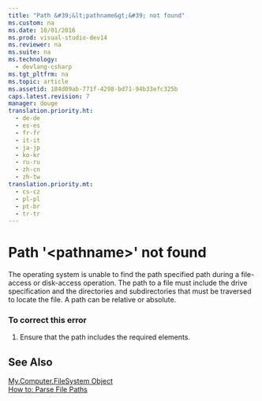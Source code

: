 ```yaml
---
title: "Path &#39;&lt;pathname&gt;&#39; not found"
ms.custom: na
ms.date: 10/01/2016
ms.prod: visual-studio-dev14
ms.reviewer: na
ms.suite: na
ms.technology: 
  - devlang-csharp
ms.tgt_pltfrm: na
ms.topic: article
ms.assetid: 184d09ab-771f-4298-bd71-94b33efc325b
caps.latest.revision: 7
manager: douge
translation.priority.ht: 
  - de-de
  - es-es
  - fr-fr
  - it-it
  - ja-jp
  - ko-kr
  - ru-ru
  - zh-cn
  - zh-tw
translation.priority.mt: 
  - cs-cz
  - pl-pl
  - pt-br
  - tr-tr
---
```

# Path &#39;&lt;pathname&gt;&#39; not found
The operating system is unable to find the path specified path during a file-access or disk-access operation. The path to a file must include the drive specification and the directories and subdirectories that must be traversed to locate the file. A path can be relative or absolute.  
  
### To correct this error  
  
1.  Ensure that the path includes the required elements.  
  
## See Also  
 [My.Computer.FileSystem Object](../Topic/My.Computer.FileSystem%20Object.md)   
 [How to: Parse File Paths](../Topic/How%20to:%20Parse%20File%20Paths%20in%20Visual%20Basic.md)